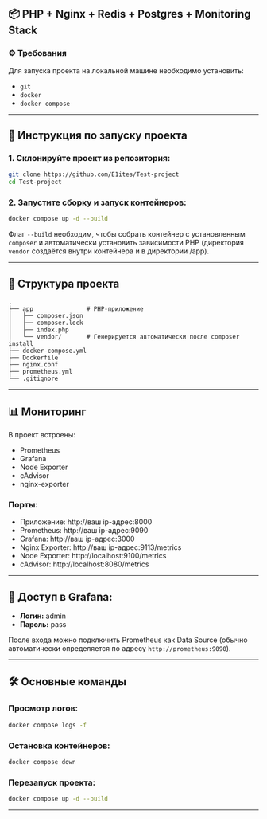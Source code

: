 ## 📦 PHP + Nginx + Redis + Postgres + Monitoring Stack

### ⚙️ Требования
Для запуска проекта на локальной машине необходимо установить:

* `git`
* `docker`
* `docker compose`

---

## 🚀 Инструкция по запуску проекта

### 1. Склонируйте проект из репозитория:

```bash
git clone https://github.com/E1ites/Test-project
cd Test-project
```

### 2. Запустите сборку и запуск контейнеров:

```bash
docker compose up -d --build
```

Флаг `--build` необходим, чтобы собрать контейнер с установленным `composer` и автоматически установить зависимости PHP (директория `vendor` создаётся внутри контейнера и в директории /app).

---

## 📂 Структура проекта

```text
.
├── app               # PHP-приложение
│   ├── composer.json
│   ├── composer.lock
│   ├── index.php
│   └── vendor/       # Генерируется автоматически после composer install
├── docker-compose.yml
├── Dockerfile
├── nginx.conf
├── prometheus.yml
└── .gitignore
```

---

## 📊 Мониторинг

В проект встроены:

* Prometheus
* Grafana
* Node Exporter
* cAdvisor
* nginx-exporter

### Порты:

* Приложение: http://ваш ip-aдрес:8000
* Prometheus: http://ваш ip-aдрес:9090
* Grafana: http://ваш ip-aдрес:3000
* Nginx Exporter: http://ваш ip-aдрес:9113/metrics
* Node Exporter: http://localhost:9100/metrics
* cAdvisor: http://localhost:8080/metrics

---

## 🔑 Доступ в Grafana:

* **Логин:** admin
* **Пароль:** pass

После входа можно подключить Prometheus как Data Source (обычно автоматически определяется по адресу `http://prometheus:9090`).

---

## 🛠️ Основные команды

### Просмотр логов:

```bash
docker compose logs -f
```

### Остановка контейнеров:

```bash
docker compose down
```

### Перезапуск проекта:

```bash
docker compose up -d --build
```

---
